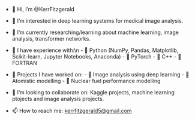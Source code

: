 - 👋 Hi, I’m @KerrFitzgerald

- 👀 I’m interested in deep learning systems for medical image analysis.

- 🌱 I’m currently researching/learning about machine learning, image analysis, transformer networks.

- 🌱 I have experience with:\n
           - 🌱 Python (NumPy, Pandas, Matplotlib, Scikit-learn, Jupyter Notebooks, Anaconda)
           - 🌱 PyTorch
           - 🌱 C++ 
           - 🌱 FORTRAN

- 🌱 Projects I have worked on:
           - 🌱 Image analysis using deep learning
           - 🌱 Atomistic modelling
           - 🌱 Nuclear fuel performance modelling

- 💞️ I’m looking to collaborate on: Kaggle projects, machine learning ptojects and image analysis projects.

- 📫 How to reach me: kerrfitzgerald5@gmail.com

<!---
KerrFitzgerald/KerrFitzgerald is a ✨ special ✨ repository because its `README.md` (this file) appears on your GitHub profile.
You can click the Preview link to take a look at your changes.
--->
